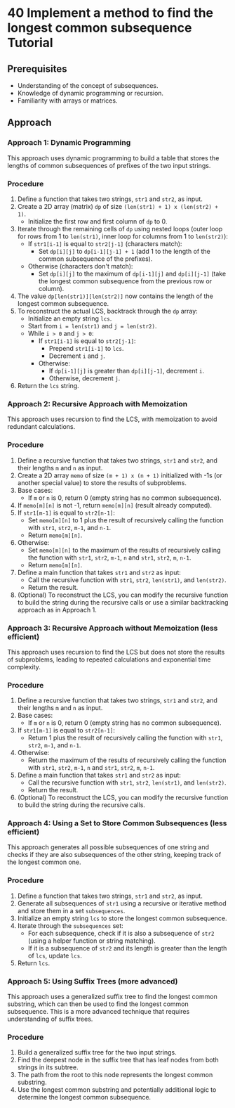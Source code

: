# 40 Implement a method to find the longest common subsequence Tutorial

## Prerequisites

*   Understanding of the concept of subsequences.
*   Knowledge of dynamic programming or recursion.
*   Familiarity with arrays or matrices.

## Approach

### Approach 1: Dynamic Programming

This approach uses dynamic programming to build a table that stores the lengths of common subsequences of prefixes of the two input strings.

### Procedure

1. Define a function that takes two strings, `str1` and `str2`, as input.
2. Create a 2D array (matrix) `dp` of size `(len(str1) + 1) x (len(str2) + 1)`.
    *   Initialize the first row and first column of `dp` to 0.
3. Iterate through the remaining cells of `dp` using nested loops (outer loop for rows from 1 to `len(str1)`, inner loop for columns from 1 to `len(str2)`):
    *   If `str1[i-1]` is equal to `str2[j-1]` (characters match):
        *   Set `dp[i][j]` to `dp[i-1][j-1] + 1` (add 1 to the length of the common subsequence of the prefixes).
    *   Otherwise (characters don't match):
        *   Set `dp[i][j]` to the maximum of `dp[i-1][j]` and `dp[i][j-1]` (take the longest common subsequence from the previous row or column).
4. The value `dp[len(str1)][len(str2)]` now contains the length of the longest common subsequence.
5. To reconstruct the actual LCS, backtrack through the `dp` array:
    *   Initialize an empty string `lcs`.
    *   Start from `i = len(str1)` and `j = len(str2)`.
    *   While `i > 0` and `j > 0`:
        *   If `str1[i-1]` is equal to `str2[j-1]`:
            *   Prepend `str1[i-1]` to `lcs`.
            *   Decrement `i` and `j`.
        *   Otherwise:
            *   If `dp[i-1][j]` is greater than `dp[i][j-1]`, decrement `i`.
            *   Otherwise, decrement `j`.
6. Return the `lcs` string.

### Approach 2: Recursive Approach with Memoization

This approach uses recursion to find the LCS, with memoization to avoid redundant calculations.

### Procedure

1. Define a recursive function that takes two strings, `str1` and `str2`, and their lengths `m` and `n` as input.
2. Create a 2D array `memo` of size `(m + 1) x (n + 1)` initialized with -1s (or another special value) to store the results of subproblems.
3. Base cases:
    *   If `m` or `n` is 0, return 0 (empty string has no common subsequence).
4. If `memo[m][n]` is not -1, return `memo[m][n]` (result already computed).
5. If `str1[m-1]` is equal to `str2[n-1]`:
    *   Set `memo[m][n]` to 1 plus the result of recursively calling the function with `str1`, `str2`, `m-1`, and `n-1`.
    *   Return `memo[m][n]`.
6. Otherwise:
    *   Set `memo[m][n]` to the maximum of the results of recursively calling the function with `str1`, `str2`, `m-1`, `n` and `str1`, `str2`, `m`, `n-1`.
    *   Return `memo[m][n]`.
7. Define a main function that takes `str1` and `str2` as input:
    *   Call the recursive function with `str1`, `str2`, `len(str1)`, and `len(str2)`.
    *   Return the result.
8. (Optional) To reconstruct the LCS, you can modify the recursive function to build the string during the recursive calls or use a similar backtracking approach as in Approach 1.

### Approach 3: Recursive Approach without Memoization (less efficient)

This approach uses recursion to find the LCS but does not store the results of subproblems, leading to repeated calculations and exponential time complexity.

### Procedure

1. Define a recursive function that takes two strings, `str1` and `str2`, and their lengths `m` and `n` as input.
2. Base cases:
    *   If `m` or `n` is 0, return 0 (empty string has no common subsequence).
3. If `str1[m-1]` is equal to `str2[n-1]`:
    *   Return 1 plus the result of recursively calling the function with `str1`, `str2`, `m-1`, and `n-1`.
4. Otherwise:
    *   Return the maximum of the results of recursively calling the function with `str1`, `str2`, `m-1`, `n` and `str1`, `str2`, `m`, `n-1`.
5. Define a main function that takes `str1` and `str2` as input:
    *   Call the recursive function with `str1`, `str2`, `len(str1)`, and `len(str2)`.
    *   Return the result.
6. (Optional) To reconstruct the LCS, you can modify the recursive function to build the string during the recursive calls.

### Approach 4: Using a Set to Store Common Subsequences (less efficient)

This approach generates all possible subsequences of one string and checks if they are also subsequences of the other string, keeping track of the longest common one.

### Procedure

1. Define a function that takes two strings, `str1` and `str2`, as input.
2. Generate all subsequences of `str1` using a recursive or iterative method and store them in a set `subsequences`.
3. Initialize an empty string `lcs` to store the longest common subsequence.
4. Iterate through the `subsequences` set:
    *   For each subsequence, check if it is also a subsequence of `str2` (using a helper function or string matching).
    *   If it is a subsequence of `str2` and its length is greater than the length of `lcs`, update `lcs`.
5. Return `lcs`.

### Approach 5: Using Suffix Trees (more advanced)

This approach uses a generalized suffix tree to find the longest common substring, which can then be used to find the longest common subsequence. This is a more advanced technique that requires understanding of suffix trees.

### Procedure

1. Build a generalized suffix tree for the two input strings.
2. Find the deepest node in the suffix tree that has leaf nodes from both strings in its subtree.
3. The path from the root to this node represents the longest common substring.
4. Use the longest common substring and potentially additional logic to determine the longest common subsequence.
